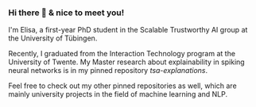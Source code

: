 ### Hi there 👋 & nice to meet you!

I'm Elisa, a first-year PhD student in the Scalable Trustworthy AI group at the University of Tübingen. 

Recently, I graduated from the Interaction Technology program at the University of Twente. 
My Master research about explainability in spiking neural networks is in my pinned repository <i>tsa-explanations</i>. 

Feel free to check out my other pinned repositories as well, which are mainly university projects in the field of machine learning and NLP. 

<!--
**ElisaNguyen/ElisaNguyen** is a ✨ _special_ ✨ repository because its `README.md` (this file) appears on your GitHub profile.

Here are some ideas to get you started:

- 🔭 I’m currently working on ...
- 🌱 I’m currently learning ...
- 👯 I’m looking to collaborate on ...
- 🤔 I’m looking for help with ...
- 💬 Ask me about ...
- 📫 How to reach me: ...
- 😄 Pronouns: ...
- ⚡ Fun fact: ...
-->
